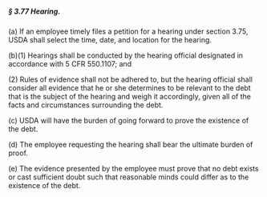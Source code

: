 ##### § 3.77 Hearing. #####

(a) If an employee timely files a petition for a hearing under section 3.75, USDA shall select the time, date, and location for the hearing.

(b)(1) Hearings shall be conducted by the hearing official designated in accordance with 5 CFR 550.1107; and

(2) Rules of evidence shall not be adhered to, but the hearing official shall consider all evidence that he or she determines to be relevant to the debt that is the subject of the hearing and weigh it accordingly, given all of the facts and circumstances surrounding the debt.

(c) USDA will have the burden of going forward to prove the existence of the debt.

(d) The employee requesting the hearing shall bear the ultimate burden of proof.

(e) The evidence presented by the employee must prove that no debt exists or cast sufficient doubt such that reasonable minds could differ as to the existence of the debt.